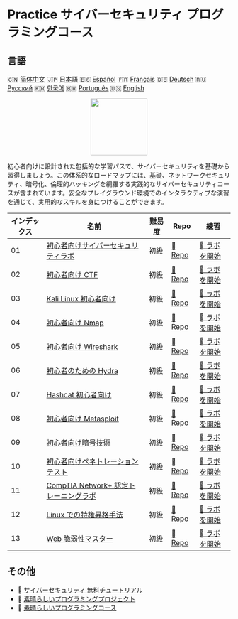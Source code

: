 # Practice サイバーセキュリティ プログラミングコース

## 言語

🇨🇳 [简体中文](README_zh.md) 🇯🇵 [日本語](README_ja.md) 🇪🇸 [Español](README_es.md) 🇫🇷 [Français](README_fr.md) 🇩🇪 [Deutsch](README_de.md) 🇷🇺 [Русский](README_ru.md) 🇰🇷 [한국어](README_ko.md) 🇧🇷 [Português](README_pt.md) 🇺🇸 [English](README.md) 

<div align="center">
<img width="128px" src="https://file.labex.io/path/Xke24vJbuOBk.png">
</div>

初心者向けに設計された包括的な学習パスで、サイバーセキュリティを基礎から習得しましょう。この体系的なロードマップには、基礎、ネットワークセキュリティ、暗号化、倫理的ハッキングを網羅する実践的なサイバーセキュリティコースが含まれています。安全なプレイグラウンド環境でのインタラクティブな演習を通じて、実用的なスキルを身につけることができます。

|   インデックス | 名前                                                                                                    | 難易度   | Repo                                                                              | 練習                                                                                  |
|----------------|---------------------------------------------------------------------------------------------------------|----------|-----------------------------------------------------------------------------------|---------------------------------------------------------------------------------------|
|             01 | [初心者向けサイバーセキュリティラボ](https://labex.io/ja/courses/cybersecurity-labs-for-beginners)      | 初級     | [🔗 Repo](https://github.com/labex-labs/cybersecurity-labs-for-beginners)         | [🚀 ラボを開始](https://labex.io/ja/courses/cybersecurity-labs-for-beginners)         |
|             02 | [初心者向け CTF](https://labex.io/ja/courses/ctf-for-beginners)                                         | 初級     | [🔗 Repo](https://github.com/labex-labs/ctf-for-beginners)                        | [🚀 ラボを開始](https://labex.io/ja/courses/ctf-for-beginners)                        |
|             03 | [Kali Linux 初心者向け](https://labex.io/ja/courses/kali-linux-for-beginners)                           | 初級     | [🔗 Repo](https://github.com/labex-labs/kali-linux-for-beginners)                 | [🚀 ラボを開始](https://labex.io/ja/courses/kali-linux-for-beginners)                 |
|             04 | [初心者向け Nmap](https://labex.io/ja/courses/nmap-for-beginners)                                       | 初級     | [🔗 Repo](https://github.com/labex-labs/nmap-for-beginners)                       | [🚀 ラボを開始](https://labex.io/ja/courses/nmap-for-beginners)                       |
|             05 | [初心者向け Wireshark](https://labex.io/ja/courses/wireshark-for-beginners)                             | 初級     | [🔗 Repo](https://github.com/labex-labs/wireshark-for-beginners)                  | [🚀 ラボを開始](https://labex.io/ja/courses/wireshark-for-beginners)                  |
|             06 | [初心者のための Hydra](https://labex.io/ja/courses/hydra-for-beginners)                                 | 初級     | [🔗 Repo](https://github.com/labex-labs/hydra-for-beginners)                      | [🚀 ラボを開始](https://labex.io/ja/courses/hydra-for-beginners)                      |
|             07 | [Hashcat 初心者向け](https://labex.io/ja/courses/hashcat-for-beginners)                                 | 初級     | [🔗 Repo](https://github.com/labex-labs/hashcat-for-beginners)                    | [🚀 ラボを開始](https://labex.io/ja/courses/hashcat-for-beginners)                    |
|             08 | [初心者向け Metasploit](https://labex.io/ja/courses/metasploit-for-beginners)                           | 初級     | [🔗 Repo](https://github.com/labex-labs/metasploit-for-beginners)                 | [🚀 ラボを開始](https://labex.io/ja/courses/metasploit-for-beginners)                 |
|             09 | [初心者向け暗号技術](https://labex.io/ja/courses/cryptography-for-beginners)                            | 初級     | [🔗 Repo](https://github.com/labex-labs/cryptography-for-beginners)               | [🚀 ラボを開始](https://labex.io/ja/courses/cryptography-for-beginners)               |
|             10 | [初心者向けペネトレーションテスト](https://labex.io/ja/courses/penetration-testing-for-beginners)       | 初級     | [🔗 Repo](https://github.com/labex-labs/penetration-testing-for-beginners)        | [🚀 ラボを開始](https://labex.io/ja/courses/penetration-testing-for-beginners)        |
|             11 | [CompTIA Network+ 認定トレーニングラボ](https://labex.io/ja/courses/comptia-network-plus-training-labs) | 初級     | [🔗 Repo](https://github.com/labex-labs/comptia-network-plus-training-labs)       | [🚀 ラボを開始](https://labex.io/ja/courses/comptia-network-plus-training-labs)       |
|             12 | [Linux での特権昇格手法](https://labex.io/ja/courses/privilege-escalation-techniques-on-linux)          | 初級     | [🔗 Repo](https://github.com/labex-labs/privilege-escalation-techniques-on-linux) | [🚀 ラボを開始](https://labex.io/ja/courses/privilege-escalation-techniques-on-linux) |
|             13 | [Web 脆弱性マスター](https://labex.io/ja/courses/web-vulnerability-mastery)                             | 初級     | [🔗 Repo](https://github.com/labex-labs/web-vulnerability-mastery)                | [🚀 ラボを開始](https://labex.io/ja/courses/web-vulnerability-mastery)                |

## その他

- 🔗 [サイバーセキュリティ 無料チュートリアル](https://github.com/labex-labs/cybersecurity-free-tutorials)
- 🔗 [素晴らしいプログラミングプロジェクト](https://github.com/labex-labs/awesome-programming-projects)
- 🔗 [素晴らしいプログラミングコース](https://github.com/labex-labs/awesome-programming-courses)

